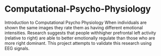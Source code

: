 # Computational-Psycho-Physiology

Introduction to Computational Psycho Physiology
When individuals are shown the same images they rate them as having different emotional intensities. Research suggests that people withhigher prefrontal left activity (relative to right) are able to better emotionally regulate than those who are more right dominant.
This project attempts to validate this research using EEG signals.
